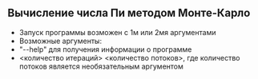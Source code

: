 ﻿## Вычисление числа Пи методом Монте-Карло

* Запуск программы возможен с 1м или 2мя аргументами
* Возможные аргументы:
* "--help" для получения информации о программе
* <количество итераций> <количество потоков>, где количество потоков является необязательным аргументом